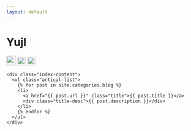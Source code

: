 ```yaml
---
layout: default
---
```


<body>
  <div class="index-wrapper">
    <div class="aside">
      <div class="info-card">
        <h1>Yujl</h1>
        <a href="http://weibo.com/Prisoner0116/" target="_blank"><img src="http://www.weibo.com/favicon.ico" alt="" width="25"/></a>
        <a href="https://github.com/Prisoner0116" target="_blank"><img src="https://github.com/favicon.ico" alt="" width="22"/></a>
		<a href="http://www.douban.com/people/88273157/" target="_blank"><img src="http://www.douban.com/favicon.ico" alt="" width="22"/></a>
      </div>
      <div id="particles-js"></div>
    </div>

    <div class="index-content">
      <ul class="artical-list">
        {% for post in site.categories.blog %}
        <li>
          <a href="{{ post.url }}" class="title">{{ post.title }}</a>
          <div class="title-desc">{{ post.description }}</div>
        </li>
        {% endfor %}
      </ul>
    </div>
  </div>

  <script src="http://cdn.jsdelivr.net/particles.js/2.0.0/particles.min.js"></script>
  <script>
    particlesJS("particles-js", {"particles":{"number":{"value":160,"density":{"enable":true,"value_area":800}},"color":{"value":"#ffffff"},"shape":{"type":"circle","stroke":{"width":0,"color":"#000000"},"polygon":{"nb_sides":5},"image":{"src":"img/github.svg","width":100,"height":100}},"opacity":{"value":1,"random":true,"anim":{"enable":true,"speed":1,"opacity_min":0,"sync":false}},"size":{"value":3,"random":true,"anim":{"enable":false,"speed":4,"size_min":0.3,"sync":false}},"line_linked":{"enable":true,"distance":150,"color":"#ffffff","opacity":0.4,"width":1},"move":{"enable":true,"speed":1,"direction":"none","random":true,"straight":false,"out_mode":"out","bounce":false,"attract":{"enable":false,"rotateX":600,"rotateY":600}}},"interactivity":{"detect_on":"canvas","events":{"onhover":{"enable":true,"mode":"bubble"},"onclick":{"enable":true,"mode":"repulse"},"resize":true},"modes":{"grab":{"distance":400,"line_linked":{"opacity":1}},"bubble":{"distance":250,"size":0,"duration":2,"opacity":0,"speed":3},"repulse":{"distance":400,"duration":0.4},"push":{"particles_nb":4},"remove":{"particles_nb":2}}},"retina_detect":true})
  </script>
</body>
